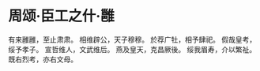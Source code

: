 # 周颂·臣工之什·雝

有来雝雝，至止肃肃。
相维辟公，天子穆穆。
於荐广牡，相予肆祀。
假哉皇考，绥予孝子。
宣哲维人，文武维后。
燕及皇天，克昌厥後。
绥我眉寿，介以繁祉。
既右烈考，亦右文母。

